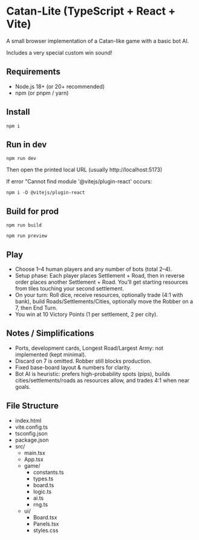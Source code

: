 # Catan-Lite (TypeScript + React + Vite)

A small browser implementation of a Catan-like game with a basic bot AI.

Includes a very special custom win sound!

## Requirements
- Node.js 18+ (or 20+ recommended)
- npm (or pnpm / yarn)

## Install
`npm i`

## Run in dev
`npm run dev`

Then open the printed local URL (usually http://localhost:5173)

If error "Cannot find module '@vitejs/plugin-react' occurs:

`npm i -D @vitejs/plugin-react`

## Build for prod
`npm run build`

`npm run preview`

## Play
- Choose 1–4 human players and any number of bots (total 2–4).
- Setup phase: Each player places Settlement + Road, then in reverse order places another Settlement + Road. You’ll get starting resources from tiles touching your second settlement.
- On your turn: Roll dice, receive resources, optionally trade (4:1 with bank), build Roads/Settlements/Cities, optionally move the Robber on a 7, then End Turn.
- You win at 10 Victory Points (1 per settlement, 2 per city).

## Notes / Simplifications
- Ports, development cards, Longest Road/Largest Army: not implemented (kept minimal).
- Discard on 7 is omitted. Robber still blocks production.
- Fixed base-board layout & numbers for clarity.
- Bot AI is heuristic: prefers high-probability spots (pips), builds cities/settlements/roads as resources allow, and trades 4:1 when near goals.

## File Structure
- index.html
- vite.config.ts
- tsconfig.json
- package.json
- src/
  - main.tsx
  - App.tsx
  - game/
    - constants.ts
    - types.ts
    - board.ts
    - logic.ts
    - ai.ts
    - rng.ts
  - ui/
    - Board.tsx
    - Panels.tsx
    - styles.css
